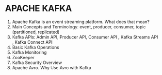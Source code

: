 # APACHE KAFKA
1.	Apache Kafka is an event streaming platform. What does that mean?
2.	Main Concepts and Terminology: event, producer, consumer, topic (partitioned, replicated)
3.	Kafka APIs: Admin API, Producer API, Consumer API , Kafka Streams API , Kafka Connect API
4.	Basic Kafka Operations
5.	Kafka Monitoring
6.	ZooKeeper
7.	Kafka Security Overview
8.	Apache Avro. Why Use Avro with Kafka

